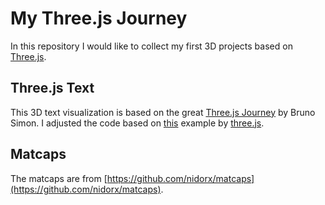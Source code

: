 # My Three.js Journey

In this repository I would like to collect my first 3D projects based on [Three.js](https://threejs.org/).

## Three.js Text

This 3D text visualization is based on the great [Three.js Journey](https://threejs-journey.com/) by Bruno Simon. I adjusted the code based on [this](https://threejs.org/examples/#webgl_geometry_text) example by [three.js](https://threejs.org/).

## Matcaps

The matcaps are from [https://github.com/nidorx/matcaps](https://github.com/nidorx/matcaps).
